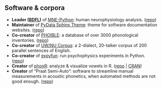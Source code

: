 
## Software & corpora
- **Leader ([BDFL](https://en.wikipedia.org/wiki/Benevolent_dictator_for_life))** of [MNE-Python](https://mne.tools): human neurophysiology analysis. ([repo](https://github.com/mne-tools/mne-python))
- **Maintainer** of [PyData Sphinx Theme](https://pydata-sphinx-theme.readthedocs.io): theme for software documentation websites. ([repo](https://github.com/pydata/pydata-sphinx-theme))
- **Co-creator** of [PHOIBLE](https://phoible.org/): a database of over 3000 phonological inventories. ([repo](https://github.com/phoible/dev))
- **Co-creator** of [UW/NU Corpus](https://depts.washington.edu/phonlab/projects/uwnu.php): a 2-dialect, 20-talker corpus of 200 parallel sentences of English.
- **Co-creator** of [expyfun](https://labsn.github.io/expyfun/): run psychophysics experiments in Python. ([repo](https://github.com/LABSN/expyfun))
- **Creator** of [phonR](https://drammock.github.io/phonR/): analyze & visualize vowels in R. ([repo](https://github.com/drammock/phonR) \| [CRAN](https://cran.r-project.org/package=phonR))
- **Creator** of “Praat Semi-Auto”: software to streamline manual measurements in acoustic phonetics, when automated methods are not good enough. ([repo](https://github.com/drammock/praat-semiauto/))
